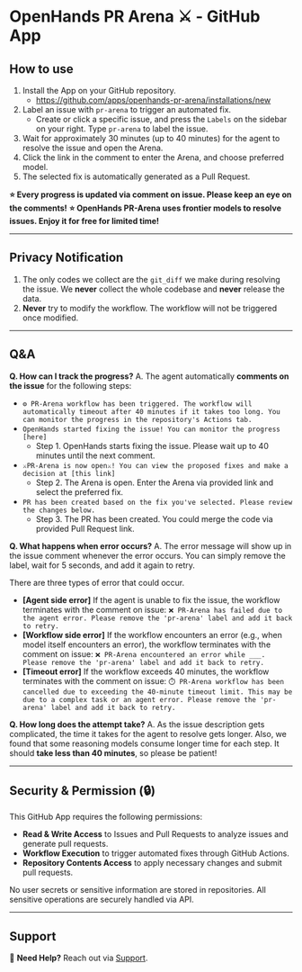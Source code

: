 # **OpenHands PR Arena ⚔️ - GitHub App**

## How to use
1. Install the App on your GitHub repository.
   - https://github.com/apps/openhands-pr-arena/installations/new
2. Label an issue with `pr-arena` to trigger an automated fix.
   - Create or click a specific issue, and press the `Labels` on the sidebar on your right. Type `pr-arena` to label the issue.
3. Wait for approximately 30 minutes (up to 40 minutes) for the agent to resolve the issue and open the Arena.
4. Click the link in the comment to enter the Arena, and choose preferred model.
5. The selected fix is automatically generated as a Pull Request.

**⭐️ Every progress is updated via comment on issue. Please keep an eye on the comments!**
**⭐️ OpenHands PR-Arena uses frontier models to resolve issues. Enjoy it for free for limited time!**

---

## Privacy Notification
1. The only codes we collect are the `git_diff` we make during resolving the issue. We **never** collect the whole codebase and **never** release the data.
2. **Never** try to modify the workflow. The workflow will not be triggered once modified.

---

## Q&A
**Q. How can I track the progress?**
A. The agent automatically **comments on the issue** for the following steps:
  - `⚙️ PR-Arena workflow has been triggered. The workflow will automatically timeout after 40 minutes if it takes too long. You can monitor the progress in the repository's Actions tab.`
  - `OpenHands started fixing the issue! You can monitor the progress [here]`
    - Step 1. OpenHands starts fixing the issue. Please wait up to 40 minutes until the next comment.
  - `⚔️PR-Arena is now open⚔️! You can view the proposed fixes and make a decision at [this link]`
    - Step 2. The Arena is open. Enter the Arena via provided link and select the preferred fix.
  - `PR has been created based on the fix you've selected. Please review the changes below.`
    - Step 3. The PR has been created. You could merge the code via provided Pull Request link.

**Q. What happens when error occurs?**
A. The error message will show up in the issue comment whenever the error occurs. You can simply remove the label, wait for 5 seconds, and add it again to retry.

There are three types of error that could occur.
  - **[Agent side error]** If the agent is unable to fix the issue, the workflow terminates with the comment on issue:
  `❌ PR-Arena has failed due to the agent error. Please remove the 'pr-arena' label and add it back to retry.`
  - **[Workflow side error]** If the workflow encounters an error (e.g., when model itself encounters an error), the workflow terminates with the comment on issue:
  `❌ PR-Arena encountered an error while ___. Please remove the 'pr-arena' label and add it back to retry.`
  - **[Timeout error]** If the workflow exceeds 40 minutes, the workflow terminates with the comment on issue:
  `⏱️ PR-Arena workflow has been cancelled due to exceeding the 40-minute timeout limit. This may be due to a complex task or an agent error. Please remove the 'pr-arena' label and add it back to retry.`

**Q. How long does the attempt take?**
A. As the issue description gets complicated, the time it takes for the agent to resolve gets longer. Also, we found that some reasoning models consume longer time for each step. It should **take less than 40 minutes**, so please be patient!

---

## Security & Permission (🔒)
This GitHub App requires the following permissions:
- **Read & Write Access** to Issues and Pull Requests to analyze issues and generate pull requests.
- **Workflow Execution** to trigger automated fixes through GitHub Actions.
- **Repository Contents Access** to apply necessary changes and submit pull requests.

No user secrets or sensitive information are stored in repositories. All sensitive operations are securely handled via API.

---

## Support
📌 **Need Help?** Reach out via [Support](mailto:contact@all-hands.dev).